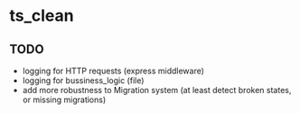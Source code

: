 # ts_clean

## TODO
 - logging for HTTP requests (express middleware)
 - logging for bussiness_logic (file)
 - add more robustness to Migration system (at least detect broken states, or missing migrations)
 